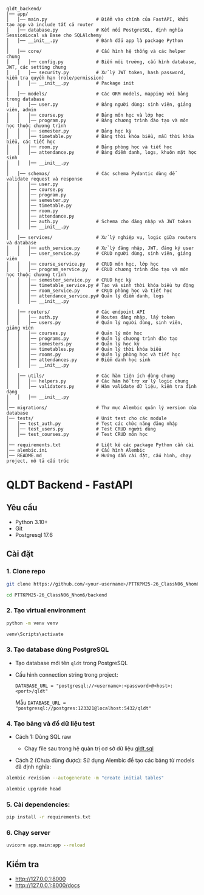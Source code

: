 ```
qldt_backend/ 
│── app/ 
│   │── main.py                  # Điểm vào chính của FastAPI, khởi tạo app và include tất cả router
│   │── database.py              # Kết nối PostgreSQL, định nghĩa SessionLocal và Base cho SQLAlchemy
│   │── __init__.py              # Đánh dấu app là package Python
│
│   │── core/                    # Cấu hình hệ thống và các helper chung
│   │   │── config.py            # Biến môi trường, cấu hình database, JWT, các setting chung
│   │   │── security.py          # Xử lý JWT token, hash password, kiểm tra quyền hạn (role/permission)
│   │   │── __init__.py          # Package init
│
│   │── models/                  # Các ORM models, mapping với bảng trong database
│   │   │── user.py              # Bảng người dùng: sinh viên, giảng viên, admin
│   │   │── course.py            # Bảng môn học và lớp học
│   │   │── program.py           # Bảng chương trình đào tạo và môn học thuộc chương trình
│   │   │── semester.py          # Bảng học kỳ
│   │   │── timetable.py         # Bảng thời khóa biểu, mẫu thời khóa biểu, các tiết học
│   │   │── room.py              # Bảng phòng học và tiết học
│   │   │── attendance.py        # Bảng điểm danh, logs, khuôn mặt học sinh
│   │   │── __init__.py
│
│   │── schemas/                 # Các schema Pydantic dùng để validate request và response
│   │   │── user.py
│   │   │── course.py
│   │   │── program.py
│   │   │── semester.py
│   │   │── timetable.py
│   │   │── room.py
│   │   │── attendance.py
│   │   │── auth.py              # Schema cho đăng nhập và JWT token
│   │   │── __init__.py
│
│   │── services/                # Xử lý nghiệp vụ, logic giữa routers và database
│   │   │── auth_service.py      # Xử lý đăng nhập, JWT, đăng ký user
│   │   │── user_service.py      # CRUD người dùng, sinh viên, giảng viên
│   │   │── course_service.py    # CRUD môn học, lớp học
│   │   │── program_service.py   # CRUD chương trình đào tạo và môn học thuộc chương trình
│   │   │── semester_service.py  # CRUD học kỳ
│   │   │── timetable_service.py # Tạo và sinh thời khóa biểu tự động
│   │   │── room_service.py      # CRUD phòng học và tiết học
│   │   │── attendance_service.py# Quản lý điểm danh, logs
│   │   │── __init__.py
│
│   │── routers/                 # Các endpoint API
│   │   │── auth.py              # Routes đăng nhập, lấy token
│   │   │── users.py             # Quản lý người dùng, sinh viên, giảng viên
│   │   │── courses.py           # Quản lý môn học
│   │   │── programs.py          # Quản lý chương trình đào tạo
│   │   │── semesters.py         # Quản lý học kỳ
│   │   │── timetables.py        # Quản lý thời khóa biểu
│   │   │── rooms.py             # Quản lý phòng học và tiết học
│   │   │── attendances.py       # Điểm danh học sinh
│   │   │── __init__.py
│
│   │── utils/                   # Các hàm tiện ích dùng chung
│   │   │── helpers.py           # Các hàm hỗ trợ xử lý logic chung
│   │   │── validators.py        # Hàm validate dữ liệu, kiểm tra định dạng
│   │   │── __init__.py
│
│── migrations/                  # Thư mục Alembic quản lý version của database
│── tests/                       # Unit test cho các module
│   │── test_auth.py             # Test các chức năng đăng nhập
│   │── test_users.py            # Test CRUD người dùng
│   │── test_courses.py          # Test CRUD môn học
│
│── requirements.txt             # Liệt kê các package Python cần cài
│── alembic.ini                  # Cấu hình Alembic
│── README.md                    # Hướng dẫn cài đặt, cấu hình, chạy project, mô tả cấu trúc
```

# QLDT Backend - FastAPI

## Yêu cầu
- Python 3.10+
- Git
- Postgresql 17.6

## Cài đặt
### 1. Clone repo

```bash
git clone https://github.com/<your-username>/PTTKPM25-26_ClassN06_Nhom6.git
```
```bash
cd PTTKPM25-26_ClassN06_Nhom6/backend
```

### 2. Tạo virtual environment

```bash 
python -m venv venv
```

```bash 
venv\Scripts\activate
```

### 3. Tạo database dùng PostgreSQL
- Tạo database mới tên `qldt` trong PostgreSQL
- Cấu hình connection string trong project:

    `DATABASE_URL = "postgresql://<username>:<password>@<host>:<port>/qldt"`

    Mẫu `DATABASE_URL = "postgresql://postgres:123321@localhost:5432/qldt"`

### 4. Tạo bảng và đổ dữ liệu test
- Cách 1: Dùng SQL raw
    - Chạy file sau trong hệ quản trị cơ sở dữ liệu
        [qldt.sql](backend/qldt.sql)

- Cách 2 (Chưa dùng được): Sử dụng Alembic để tạo các bảng từ models đã định nghĩa:

```bash
alembic revision --autogenerate -m "create initial tables"
```
```bash
alembic upgrade head
```
### 5. Cài dependencies:

```bash 
pip install -r requirements.txt
```
### 6. Chạy server

```bash 
uvicorn app.main:app --reload
```
## Kiểm tra
- http://127.0.0.1:8000
- http://127.0.0.1:8000/docs